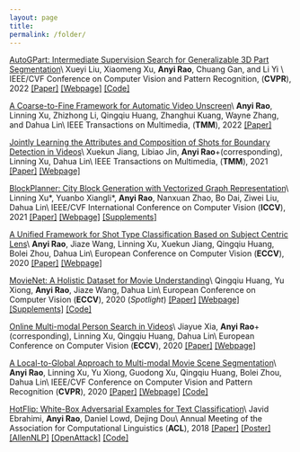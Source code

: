 ```yaml
---
layout: page
title: 
permalink: /folder/
---
```


[AutoGPart: Intermediate Supervision Search for Generalizable 3D Part Segmentation]()\\
Xueyi Liu, Xiaomeng Xu, **Anyi Rao**, Chuang Gan, and Li Yi \\
IEEE/CVF Conference on Computer Vision and Pattern Recognition, (**CVPR**), 2022
[[Paper]](https://arxiv.org/abs/2203.06558) [[Webpage]](https://autogpart.github.io/) [[Code]](https://github.com/Meowuu7/AutoGPart)

[A Coarse-to-Fine Framework for Automatic Video Unscreen]({{site.baseurl}}/files/papers/tmm2022unscreen.pdf)\\
**Anyi Rao**, Linning Xu, Zhizhong Li, Qingqiu Huang, Zhanghui Kuang, Wayne Zhang, and Dahua Lin\\
IEEE Transactions on Multimedia, (**TMM**), 2022
[[Paper]](https://ieeexplore.ieee.org/document/9709668)

[Jointly Learning the Attributes and Composition of Shots for Boundary Detection in Videos]({{site.baseurl}}/files/papers/tmm2021shot.pdf)\\
Xuekun Jiang, Libiao Jin, **Anyi Rao**+(corresponding), Linning Xu, Dahua Lin\\
IEEE Transactions on Multimedia, (**TMM**), 2021
[[Paper]](https://ieeexplore.ieee.org/document/9464668) [[Webpage]](https://zweipa.github.io/TMM_SCTSNet/)


[BlockPlanner: City Block Generation with Vectorized Graph Representation]()\\
Linning Xu*, Yuanbo Xiangli*, **Anyi Rao**, Nanxuan Zhao, Bo Dai, Ziwei Liu, Dahua Lin\\
IEEE/CVF International Conference on Computer Vision (**ICCV**), 2021
[[Paper]](https://openaccess.thecvf.com/content/ICCV2021/papers/Xu_BlockPlanner_City_Block_Generation_With_Vectorized_Graph_Representation_ICCV_2021_paper.pdf) [[Webpage]](https://city-super.github.io/blockplanner/) [[Supplements]](https://openaccess.thecvf.com/content/ICCV2021/supplemental/Xu_BlockPlanner_City_Block_ICCV_2021_supplemental.pdf)

[A Unified Framework for Shot Type Classification Based on Subject Centric Lens]()\\
**Anyi Rao**, Jiaze Wang, Linning Xu, Xuekun Jiang, Qingqiu Huang, Bolei Zhou, Dahua Lin\\
European Conference on Computer Vision (**ECCV**), 2020
[[Paper]](https://arxiv.org/abs/2008.03548) [[Webpage]](https://anyirao.com/projects/ShotType.html)


[MovieNet: A Holistic Dataset for Movie Understanding]()\\
Qingqiu Huang, Yu Xiong, **Anyi Rao**, Jiaze Wang, Dahua Lin\\
European Conference on Computer Vision (**ECCV**), 2020 (*Spotlight*)
[[Paper]](https://arxiv.org/abs/2007.10937) [[Webpage]](http://movienet.site/projects/eccv20movienet.html) [[Supplements]](https://www.ecva.net/papers/eccv_2020/papers_ECCV/papers/123490681-supp.pdf) [[Code]](https://github.com/movienet/movienet-tools)

[Online Multi-modal Person Search in Videos]()\\
Jiayue Xia, **Anyi Rao**+(corresponding), Linning Xu, Qingqiu Huang, Dahua Lin\\
European Conference on Computer Vision (**ECCV**), 2020
[[Paper]](https://arxiv.org/abs/2008.03546) [[Webpage]](http://anyirao.com/projects/OnlinePerson.html)
	
[A Local-to-Global Approach to Multi-modal Movie Scene Segmentation]()\\
**Anyi Rao**, Linning Xu, Yu Xiong, Guodong Xu, Qingqiu Huang, Bolei Zhou, Dahua Lin\\
IEEE/CVF Conference on Computer Vision and Pattern Recognition (**CVPR**), 2020 
[[Paper]](https://arxiv.org/abs/2004.02678) [[Webpage]](https://anyirao.com/projects/SceneSeg.html) [[Code]](https://github.com/AnyiRao/SceneSeg)

[HotFlip: White-Box Adversarial Examples for Text Classification]()\\
Javid Ebrahimi, **Anyi Rao**, Daniel Lowd, Dejing Dou\\
Annual Meeting of the Association for Computational Linguistics (**ACL**), 2018
[[Paper]](http://www.aclweb.org/anthology/P18-2006) [[Poster]](http://anthology.aclweb.org/attachments/P18-2006.Poster.pdf) [[AllenNLP]](https://github.com/allenai/allennlp/blob/master/allennlp/interpret/attackers/hotflip.py) [[OpenAttack]](https://github.com/thunlp/OpenAttack/blob/master/OpenAttack/attackers/hotflip.py) [[Code]](https://github.com/AnyiRao/WordAdver)
